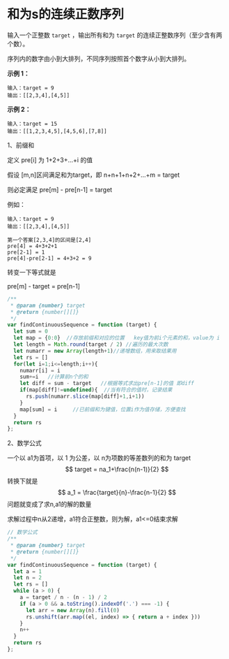 # 和为s的连续正数序列

输入一个正整数 `target` ，输出所有和为 `target` 的连续正整数序列（至少含有两个数）。

序列内的数字由小到大排列，不同序列按照首个数字从小到大排列。

 

**示例 1：**

```
输入：target = 9
输出：[[2,3,4],[4,5]]
```

**示例 2：**

```
输入：target = 15
输出：[[1,2,3,4,5],[4,5,6],[7,8]]
```

 

1、前缀和

定义 pre[i] 为  1+2+3+...+i 的值

假设 [m,n]区间满足和为target，即 n+n+1+n+2+...+m = target

则必定满足 pre[m] - pre[n-1] = target

例如：

```
输入：target = 9
输出：[[2,3,4],[4,5]]

第一个答案[2,3,4]的区间是[2,4]
pre[4] = 4+3+2+1 
pre[2-1] = 1
pre[4]-pre[2-1] = 4+3+2 = 9
```

转变一下等式就是

pre[m] - target = pre[n-1]



```javascript
/**
 * @param {number} target
 * @return {number[][]}
 */
var findContinuousSequence = function (target) {
  let sum = 0
  let map = {0:0}  //存放前缀和对应的位置   key值为前i个元素的和，value为 i
  let length = Math.round(target / 2) //遍历的最大次数
  let numarr = new Array(length+1)//递增数组，用来取结果用
  let rs = []
  for(let i=1;i<=length;i++){
    numarr[i] = i
    sum+=i   //计算前n个的和
    let diff = sum - target   //根据等式求出pre[n-1]的值 即diff
    if(map[diff]!=undefined){  //当有符合的值时，记录结果
      rs.push(numarr.slice(map[diff]+1,i+1))
    }
    map[sum] = i     //已前缀和为键值，位置i作为值存储，方便查找
  }
  return rs
};
```



2、数学公式

一个以 a1为首项，以 1 为公差，以 n为项数的等差数列的和为 target
$$
target = na_1+\frac{n(n-1)}{2}
$$
转换下就是
$$
a_1 = \frac{target}{n}-\frac{n-1}{2}
$$
问题就变成了求n,a1的解的数量

求解过程中n从2递增，a1符合正整数，则为解，a1<=0结束求解



```js
// 数学公式
/**
 * @param {number} target
 * @return {number[][]}
 */
var findContinuousSequence = function (target) {
  let a = 1
  let n = 2
  let rs = []
  while (a > 0) {
    a = target / n - (n - 1) / 2
    if (a > 0 && a.toString().indexOf('.') === -1) {
      let arr = new Array(n).fill(0)
      rs.unshift(arr.map((el, index) => { return a + index }))
    }
    n++
  }
  return rs
};
```

